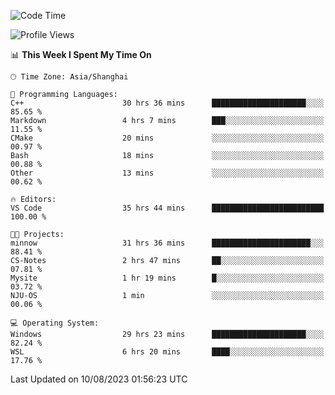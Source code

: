 <!--START_SECTION:waka-->
![Code Time](http://img.shields.io/badge/Code%20Time-1%2C140%20hrs%2018%20mins-blue)

![Profile Views](http://img.shields.io/badge/Profile%20Views-1-blue)

📊 **This Week I Spent My Time On** 

```text
🕑︎ Time Zone: Asia/Shanghai

💬 Programming Languages: 
C++                      30 hrs 36 mins      █████████████████████░░░░   85.65 % 
Markdown                 4 hrs 7 mins        ███░░░░░░░░░░░░░░░░░░░░░░   11.55 % 
CMake                    20 mins             ░░░░░░░░░░░░░░░░░░░░░░░░░   00.97 % 
Bash                     18 mins             ░░░░░░░░░░░░░░░░░░░░░░░░░   00.88 % 
Other                    13 mins             ░░░░░░░░░░░░░░░░░░░░░░░░░   00.62 % 

🔥 Editors: 
VS Code                  35 hrs 44 mins      █████████████████████████   100.00 % 

🐱‍💻 Projects: 
minnow                   31 hrs 36 mins      ██████████████████████░░░   88.41 % 
CS-Notes                 2 hrs 47 mins       ██░░░░░░░░░░░░░░░░░░░░░░░   07.81 % 
Mysite                   1 hr 19 mins        █░░░░░░░░░░░░░░░░░░░░░░░░   03.72 % 
NJU-OS                   1 min               ░░░░░░░░░░░░░░░░░░░░░░░░░   00.06 % 

💻 Operating System: 
Windows                  29 hrs 23 mins      █████████████████████░░░░   82.24 % 
WSL                      6 hrs 20 mins       ████░░░░░░░░░░░░░░░░░░░░░   17.76 % 
```


 Last Updated on 10/08/2023 01:56:23 UTC
<!--END_SECTION:waka-->